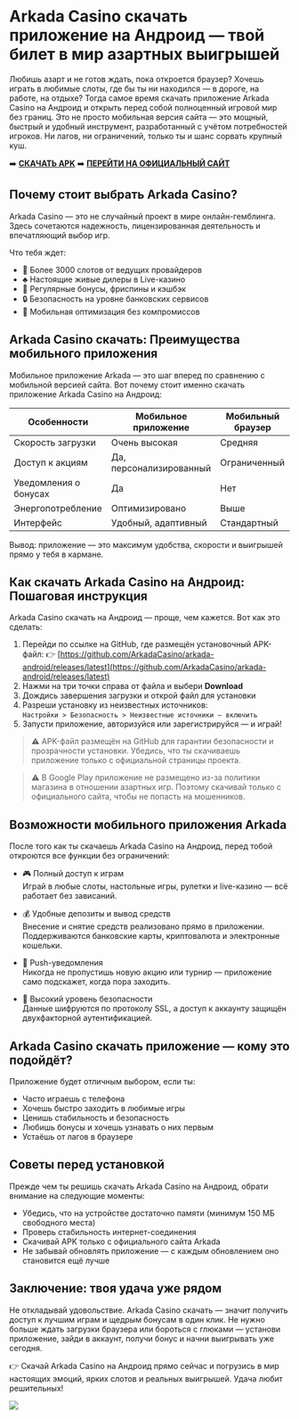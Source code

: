 # Arkada Casino скачать приложение на Андроид — твой билет в мир азартных выигрышей

Любишь азарт и не готов ждать, пока откроется браузер? Хочешь играть в любимые слоты, где бы ты ни находился — в дороге, на работе, на отдыхе? Тогда самое время скачать приложение Arkada Casino на Андроид и открыть перед собой полноценный игровой мир без границ. Это не просто мобильная версия сайта — это мощный, быстрый и удобный инструмент, разработанный с учётом потребностей игроков. Ни лагов, ни ограничений, только ты и шанс сорвать крупный куш.

➡️ **[СКАЧАТЬ APK](https://clck.ru/3Mmm8a "СКАЧАТЬ APK")**
➡️ **[ПЕРЕЙТИ НА ОФИЦИАЛЬНЫЙ САЙТ](https://clck.ru/3Mmm7v "ПЕРЕЙТИ НА ОФИЦИАЛЬНЫЙ САЙТ")**

## Почему стоит выбрать Arkada Casino?

Arkada Casino — это не случайный проект в мире онлайн-гемблинга. Здесь сочетаются надежность, лицензированная деятельность и впечатляющий выбор игр.

Что тебя ждет:

- 🎰 Более 3000 слотов от ведущих провайдеров  
- ♣️ Настоящие живые дилеры в Live-казино  
- 🎁 Регулярные бонусы, фриспины и кэшбэк  
- 🔒 Безопасность на уровне банковских сервисов  
- 📱 Мобильная оптимизация без компромиссов  

## Arkada Casino скачать: Преимущества мобильного приложения

Мобильное приложение Arkada — это шаг вперед по сравнению с мобильной версией сайта. Вот почему стоит именно скачать приложение Arkada Casino на Андроид:

| Особенности             | Мобильное приложение | Мобильный браузер    |
|------------------------|----------------------|----------------------|
| Скорость загрузки      | Очень высокая        | Средняя              |
| Доступ к акциям        | Да, персонализированный | Ограниченный      |
| Уведомления о бонусах  | Да                   | Нет                  |
| Энергопотребление      | Оптимизировано       | Выше                 |
| Интерфейс              | Удобный, адаптивный  | Стандартный          |

Вывод: приложение — это максимум удобства, скорости и выигрышей прямо у тебя в кармане.

## Как скачать Arkada Casino на Андроид: Пошаговая инструкция

Arkada Casino скачать на Андроид — проще, чем кажется. Вот как это сделать:

1. Перейди по ссылке на GitHub, где размещён установочный APK-файл: 👉 [https://github.com/ArkadaCasino/arkada-android/releases/latest](https://github.com/ArkadaCasino/arkada-android/releases/latest)
2. Нажми на три точки справа от файла и выбери **Download**
3. Дождись завершения загрузки и открой файл для установки
4. Разреши установку из неизвестных источников:  
   `Настройки > Безопасность > Неизвестные источники — включить`
5. Запусти приложение, авторизуйся или зарегистрируйся — и играй!

> ⚠ APK-файл размещён на GitHub для гарантии безопасности и прозрачности установки. Убедись, что ты скачиваешь приложение только с официальной страницы проекта.

> ⚠️ В Google Play приложение не размещено из-за политики магазина в отношении азартных игр. Поэтому скачивай только с официального сайта, чтобы не попасть на мошенников.

## Возможности мобильного приложения Arkada

После того как ты скачаешь Arkada Casino на Андроид, перед тобой откроются все функции без ограничений:

- 🎮 Полный доступ к играм  
  Играй в любые слоты, настольные игры, рулетки и live-казино — всё работает без зависаний.

- 💰 Удобные депозиты и вывод средств  
  Внесение и снятие средств реализовано прямо в приложении. Поддерживаются банковские карты, криптовалюта и электронные кошельки.

- 📢 Push-уведомления  
  Никогда не пропустишь новую акцию или турнир — приложение само подскажет, когда пора заходить.

- 🔐 Высокий уровень безопасности  
  Данные шифруются по протоколу SSL, а доступ к аккаунту защищён двухфакторной аутентификацией.

## Arkada Casino скачать приложение — кому это подойдёт?

Приложение будет отличным выбором, если ты:

- Часто играешь с телефона  
- Хочешь быстро заходить в любимые игры  
- Ценишь стабильность и безопасность  
- Любишь бонусы и хочешь узнавать о них первым  
- Устаёшь от лагов в браузере  

## Советы перед установкой

Прежде чем ты решишь скачать Arkada Casino на Андроид, обрати внимание на следующие моменты:

- Убедись, что на устройстве достаточно памяти (минимум 150 МБ свободного места)  
- Проверь стабильность интернет-соединения  
- Скачивай APK только с официального сайта Arkada  
- Не забывай обновлять приложение — с каждым обновлением оно становится ещё лучше  

## Заключение: твоя удача уже рядом

Не откладывай удовольствие. Arkada Casino скачать — значит получить доступ к лучшим играм и щедрым бонусам в один клик. Не нужно больше ждать загрузки браузера или бороться с глюками — установи приложение, зайди в аккаунт, получи бонус и начни выигрывать уже сегодня.

👉 Скачай Arkada Casino на Андроид прямо сейчас и погрузись в мир настоящих эмоций, ярких слотов и реальных выигрышей. Удача любит решительных!

[![](https://i.ibb.co/yF8tXZFh/arkada-banner.png)](https://clck.ru/3Mmm8a)
